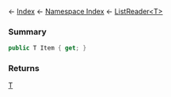 ← [Index](Api-Index) ← [Namespace Index](Namespace-Index) ← [ListReader<T\>](VRage.Collections.ListReader`1)

### Summary

```csharp
public T Item { get; }
```

### Returns

[T]()

